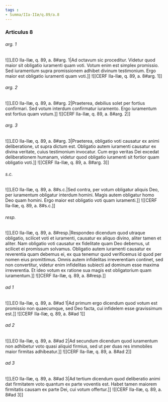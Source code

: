 ```yaml
---
tags : 
- Summa/IIa-IIæ/q.89/a.8
---
```


### Articulus 8

###### arg. 1
![[LEO IIa-IIæ, q. 89, a. 8#arg. 1|Ad octavum sic proceditur. Videtur quod maior sit obligatio iuramenti quam voti. Votum enim est simplex promissio. Sed iuramentum supra promissionem adhibet divinum testimonium. Ergo maior est obligatio iuramenti quam voti.]]
![[CERF IIa-IIæ, q. 89, a. 8#arg. 1]]

###### arg. 2
![[LEO IIa-IIæ, q. 89, a. 8#arg. 2|Praeterea, debilius solet per fortius confirmari. Sed votum interdum confirmatur iuramento. Ergo iuramentum est fortius quam votum.]]
![[CERF IIa-IIæ, q. 89, a. 8#arg. 2]]

###### arg. 3
![[LEO IIa-IIæ, q. 89, a. 8#arg. 3|Praeterea, obligatio voti causatur ex animi deliberatione, ut supra dictum est. Obligatio autem iuramenti causatur ex divina veritate, cuius testimonium invocatur. Cum ergo veritas Dei excedat deliberationem humanam, videtur quod obligatio iuramenti sit fortior quam obligatio voti.]]
![[CERF IIa-IIæ, q. 89, a. 8#arg. 3]]

###### s.c.
![[LEO IIa-IIæ, q. 89, a. 8#s.c.|Sed contra, per votum obligatur aliquis Deo, per iuramentum obligatur interdum homini. Magis autem obligatur homo Deo quam homini. Ergo maior est obligatio voti quam iuramenti.]]
![[CERF IIa-IIæ, q. 89, a. 8#s.c.]]

###### resp.
![[LEO IIa-IIæ, q. 89, a. 8#resp.|Respondeo dicendum quod utraque obligatio, scilicet voti et iuramenti, causatur ex aliquo divino, aliter tamen et aliter. Nam obligatio voti causatur ex fidelitate quam Deo debemus, ut scilicet ei promissum solvamus. Obligatio autem iuramenti causatur ex reverentia quam debemus ei, ex qua tenemur quod verificemus id quod per nomen eius promittimus. Omnis autem infidelitas irreverentiam continet, sed non convertitur, videtur enim infidelitas subiecti ad dominum esse maxima irreverentia. Et ideo votum ex ratione sua magis est obligatorium quam iuramentum.]]
![[CERF IIa-IIæ, q. 89, a. 8#resp.]]

###### ad 1
![[LEO IIa-IIæ, q. 89, a. 8#ad 1|Ad primum ergo dicendum quod votum est promissio non quaecumque, sed Deo facta, cui infidelem esse gravissimum est.]]
![[CERF IIa-IIæ, q. 89, a. 8#ad 1]]

###### ad 2
![[LEO IIa-IIæ, q. 89, a. 8#ad 2|Ad secundum dicendum quod iuramentum non adhibetur voto quasi aliquid firmius, sed ut per duas res immobiles maior firmitas adhibeatur.]]
![[CERF IIa-IIæ, q. 89, a. 8#ad 2]]

###### ad 3
![[LEO IIa-IIæ, q. 89, a. 8#ad 3|Ad tertium dicendum quod deliberatio animi dat firmitatem voto quantum ex parte voventis est. Habet tamen maiorem firmitatis causam ex parte Dei, cui votum offertur.]]
![[CERF IIa-IIæ, q. 89, a. 8#ad 3]]

